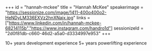 +++
id = "hannah-mckee"
title = "Hannah McKee"
speakerimage = "https://sessionize.com/image/1411-400o400o2-HeNDyLM336EXVz2hnXNajx.jpg"
links = ["https://www.linkedin.com/in/hannah-mckee-68214115b","https://www.instagram.com/handro1d"]
sessionizeId = "2d0f81db-c660-46d2-a5a0-d3334997e953"
+++

10+ years development experience
5+ years powerlifting experience